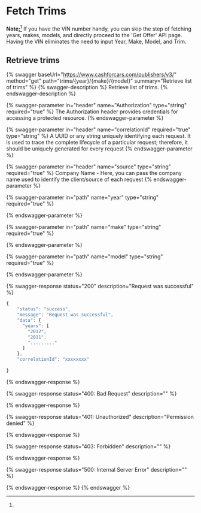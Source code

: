 # Fetch Trims

**Note**[**:**](#user-content-fn-1)[^1] If you have the VIN number handy, you can skip the step of fetching years, makes, models, and directly proceed to the 'Get Offer' API page. Having the VIN eliminates the need to input Year, Make, Model, and Trim.

## Retrieve trims

{% swagger baseUrl="https://www.cashforcars.com/publishers/v3/" method="get" path="trims/{year}/{make}/{model}" summary="Retrieve list of trims" %}
{% swagger-description %}
Retrieve list of trims.
{% endswagger-description %}

{% swagger-parameter in="header" name="Authorization" type="string" required="true" %}
The Authorization header provides credentials for accessing a protected resource.
{% endswagger-parameter %}

{% swagger-parameter in="header" name="correlationId" required="true" type="string" %}
A UUID or any string uniquely identifying each request. It is used to trace the complete lifecycle of a particular request; therefore, it should be uniquely generated for every request
{% endswagger-parameter %}

{% swagger-parameter in="header" name="source" type="string" required="true" %}
Company Name - Here, you can pass the company name used to identify the client/source of each request
{% endswagger-parameter %}

{% swagger-parameter in="path" name="year" type="string" required="true" %}

{% endswagger-parameter %}

{% swagger-parameter in="path" name="make" type="string" required="true" %}

{% endswagger-parameter %}

{% swagger-parameter in="path" name="model" type="string" required="true" %}

{% endswagger-parameter %}

{% swagger-response status="200" description="Request was successful" %}
```javascript
{
    "status": "success",
    "message": "Request was successful",
    "data": {
      "years": [
        "2012",
        "2011",
        "........."
      ]
    },
    "correlationId": "xxxxxxxx"
    
}
```
{% endswagger-response %}

{% swagger-response status="400: Bad Request" description="" %}

{% endswagger-response %}

{% swagger-response status="401: Unauthorized" description="Permission denied" %}

{% endswagger-response %}

{% swagger-response status="403: Forbidden" description="" %}

{% endswagger-response %}

{% swagger-response status="500: Internal Server Error" description="" %}

{% endswagger-response %}
{% endswagger %}

[^1]: 
